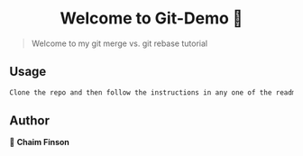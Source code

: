 <h1 align="center">Welcome to Git-Demo 👋</h1>
<p>
</p>

> Welcome to my git merge vs. git rebase tutorial

## Usage

```sh
Clone the repo and then follow the instructions in any one of the readme\'s inside the different folders
```

## Author

👤 **Chaim Finson**
